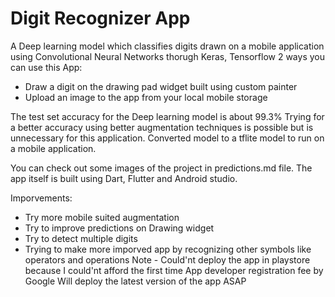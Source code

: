 # Digit Recognizer App

A Deep learning model which classifies digits drawn on a mobile application using Convolutional Neural Networks thorugh Keras, Tensorflow
2 ways you can use this App:
- Draw a digit on the drawing pad widget built using custom painter
- Upload an image to the app from your local mobile storage

The test set accuracy for the Deep learning model is about 99.3% 
Trying for a better accuracy using better augmentation techniques is possible but is unnecessary for this application.
Converted model to a tflite model to run on a mobile application.


You can check out some images of the project in predictions.md file.
The app itself is built using Dart, Flutter and Android studio.

Imporvements:
- Try more mobile suited augmentation
- Try to improve predictions on Drawing widget 
- Try to detect multiple digits 
- Trying to make more imporved app by recognizing other symbols like operators and operations
Note - Could'nt deploy the app in playstore because I could'nt afford the first time App developer registration fee by Google
Will deploy the latest version of the app ASAP  
